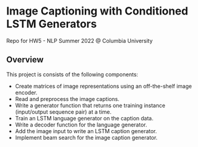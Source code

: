 # Image Captioning with Conditioned LSTM Generators

Repo for HW5 - NLP Summer 2022 @ Columbia University

## Overview

This project is consists of the following components:

- Create matrices of image representations using an off-the-shelf image encoder.
- Read and preprocess the image captions.
- Write a generator function that returns one training instance (input/output sequence pair) at a time.
- Train an LSTM language generator on the caption data.
- Write a decoder function for the language generator.
- Add the image input to write an LSTM caption generator.
- Implement beam search for the image caption generator.
